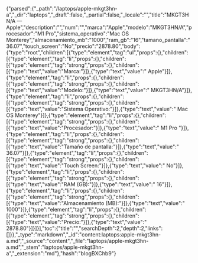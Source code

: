 {"parsed":{"_path":"/laptops/apple-mkgt3hn-a","_dir":"laptops","_draft":false,"_partial":false,"_locale":"","title":"MKGT3HN/A — Apple","description":"","num":"","marca":"Apple","modelo":"MKGT3HN/A","procesador":"M1 Pro","sistema_operativo":"Mac OS Monterey","almacenamiento_mb":"1000","ram_gb":"16","tamano_pantalla":"36.07","touch_screen":"No","precio":"2878.80","body":{"type":"root","children":[{"type":"element","tag":"ul","props":{},"children":[{"type":"element","tag":"li","props":{},"children":[{"type":"element","tag":"strong","props":{},"children":[{"type":"text","value":"Marca:"}]},{"type":"text","value":" Apple"}]},{"type":"element","tag":"li","props":{},"children":[{"type":"element","tag":"strong","props":{},"children":[{"type":"text","value":"Modelo:"}]},{"type":"text","value":" MKGT3HN/A"}]},{"type":"element","tag":"li","props":{},"children":[{"type":"element","tag":"strong","props":{},"children":[{"type":"text","value":"Sistema Operativo:"}]},{"type":"text","value":" Mac OS Monterey"}]},{"type":"element","tag":"li","props":{},"children":[{"type":"element","tag":"strong","props":{},"children":[{"type":"text","value":"Procesador:"}]},{"type":"text","value":" M1 Pro "}]},{"type":"element","tag":"li","props":{},"children":[{"type":"element","tag":"strong","props":{},"children":[{"type":"text","value":"Tamaño de pantalla:"}]},{"type":"text","value":" 36.07"}]},{"type":"element","tag":"li","props":{},"children":[{"type":"element","tag":"strong","props":{},"children":[{"type":"text","value":"Touch Screen:"}]},{"type":"text","value":" No"}]},{"type":"element","tag":"li","props":{},"children":[{"type":"element","tag":"strong","props":{},"children":[{"type":"text","value":"RAM (GB):"}]},{"type":"text","value":" 16"}]},{"type":"element","tag":"li","props":{},"children":[{"type":"element","tag":"strong","props":{},"children":[{"type":"text","value":"Almacenamiento (MB):"}]},{"type":"text","value":" 1000"}]},{"type":"element","tag":"li","props":{},"children":[{"type":"element","tag":"strong","props":{},"children":[{"type":"text","value":"Precio:"}]},{"type":"text","value":" 2878.80"}]}]}],"toc":{"title":"","searchDepth":2,"depth":2,"links":[]}},"_type":"markdown","_id":"content:laptops:apple-mkgt3hn-a.md","_source":"content","_file":"laptops/apple-mkgt3hn-a.md","_stem":"laptops/apple-mkgt3hn-a","_extension":"md"},"hash":"bIogBXChb9"}
